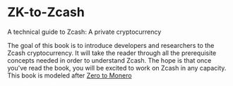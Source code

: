 # ZK-to-Zcash
A technical guide to Zcash: A private cryptocurrency

The goal of this book is to introduce developers and researchers to the Zcash cryptocurrency. It will take the reader through all the prerequisite concepts needed in order to understand Zcash. The hope is that once you've read the book, you will be excited to work on Zcash in any capacity. This book is modeled after [Zero to Monero](https://www.getmonero.org/library/Zero-to-Monero-1-0-0.pdf)
